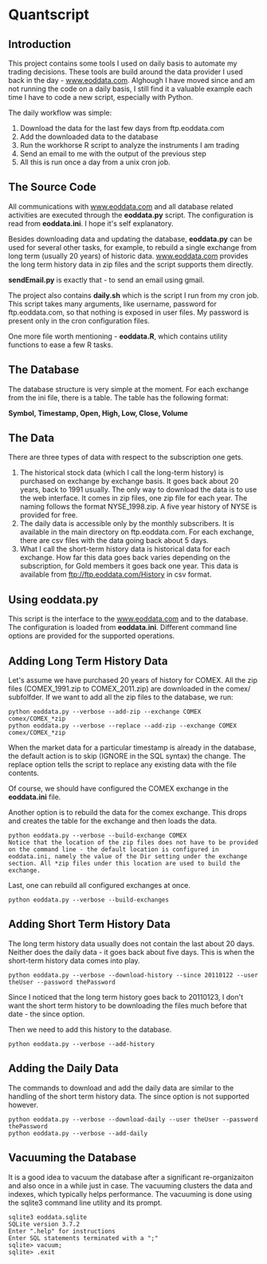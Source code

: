 # Quantscript

## Introduction
This project contains some tools I used on daily basis to automate my trading decisions. These tools are build around the data provider I used back in the day - www.eoddata.com. Alghough I have moved since and am not running the code on a daily basis, I still find it a valuable example each time I have to code a new script, especially with Python.

The daily workflow was simple:

1. Download the data for the last few days from ftp.eoddata.com
2. Add the downloaded data to the database
3. Run the workhorse R script to analyze the instruments I am trading
4. Send an email to me with the output of the previous step
5. All this is run once a day from a unix cron job.

## The Source Code
All communications with www.eoddata.com and all database related activities are executed through the **eoddata.py** script. The configuration is read from **eoddata.ini**. I hope it's self explanatory.

Besides downloading data and updating the database, **eoddata.py** can be used for several other tasks, for example, to rebuild a single exchange from long term (usually 20 years) of historic data. www.eoddata.com provides the long term history data in zip files and the script supports them directly.

**sendEmail.py** is exactly that - to send an email using gmail.

The project also contains **daily.sh** which is the script I run from my cron job. This script takes many arguments, like username, password for ftp.eoddata.com, so that nothing is exposed in user files. My password is present only in the cron configuration files.

One more file worth mentioning - **eoddata.R**, which contains utility functions to ease a few R tasks.

## The Database
The database structure is very simple at the moment. For each exchange from the ini file, there is a table. The table has the following format:

**Symbol, Timestamp, Open, High, Low, Close, Volume**

## The Data
There are three types of data with respect to the subscription one gets.

1. The historical stock data (which I call the long-term history) is purchased on exchange by exchange basis. It goes back about 20 years, back to 1991 usually. The only way to download the data is to use the web interface. It comes in zip files, one zip file for each year. The naming follows the format NYSE_1998.zip. A five year history of NYSE is provided for free.
2. The daily data is accessible only by the monthly subscribers. It is available in the main directory on ftp.eoddata.com. For each exchange, there are csv files with the data going back about 5 days.
3. What I call the short-term history data is historical data for each exchange. How far this data goes back varies depending on the subscription, for Gold members it goes back one year. This data is available from ftp://ftp.eoddata.com/History in csv format.

## Using eoddata.py
This script is the interface to the www.eoddata.com and to the database. The configuration is loaded from **eoddata.ini**. Different command line options are provided for the supported operations.

## Adding Long Term History Data
Let's assume we have purchased 20 years of history for COMEX. All the zip files (COMEX_1991.zip to COMEX_2011.zip) are downloaded in the comex/ subfolfder. If we want to add all the zip files to the database, we run:

```
python eoddata.py --verbose --add-zip --exchange COMEX comex/COMEX_*zip
python eoddata.py --verbose --replace --add-zip --exchange COMEX comex/COMEX_*zip
```

When the market data for a particular timestamp is already in the database, the default action is to skip (IGNORE in the SQL syntax) the change. The replace option tells the script to replace any existing data with the file contents.

Of course, we should have configured the COMEX exchange in the **eoddata.ini** file.

Another option is to rebuild the data for the comex exchange. This drops and creates the table for the exchange and then loads the data.

```
python eoddata.py --verbose --build-exchange COMEX
Notice that the location of the zip files does not have to be provided on the command line - the default location is configured in eoddata.ini, namely the value of the Dir setting under the exchange section. All *zip files under this location are used to build the exchange.
```

Last, one can rebuild all configured exchanges at once.

```
python eoddata.py --verbose --build-exchanges
```

## Adding Short Term History Data
The long term history data usually does not contain the last about 20 days. Neither does the daily data - it goes back about five days. This is when the short-term history data comes into play.

```
python eoddata.py --verbose --download-history --since 20110122 --user theUser --password thePassword
```

Since I noticed that the long term history goes back to 20110123, I don't want the short term history to be downloading the files much before that date - the since option.

Then we need to add this history to the database.

```
python eoddata.py --verbose --add-history
```

## Adding the Daily Data
The commands to download and add the daily data are similar to the handling of the short term history data. The since option is not supported however.

```
python eoddata.py --verbose --download-daily --user theUser --password thePassword
python eoddata.py --verbose --add-daily
```

## Vacuuming the Database
It is a good idea to vacuum the database after a significant re-organizaiton and also once in a while just in case. The vacuuming clusters the data and indexes, which typically helps performance. The vacuuming is done using the sqlite3 command line utility and its prompt.

```
sqlite3 eoddata.sqlite 
SQLite version 3.7.2
Enter ".help" for instructions
Enter SQL statements terminated with a ";"
sqlite> vacuum;
sqlite> .exit
```
